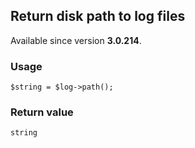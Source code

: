 Return disk path to log files
-----------------------------

Available since version **3.0.214**.

### Usage

    $string = $log->path();

### Return value

`string`

